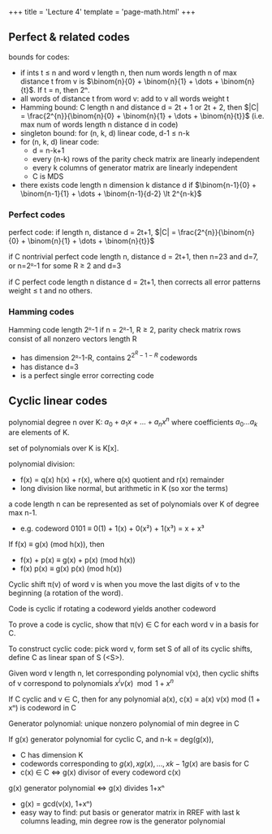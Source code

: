 +++
title = 'Lecture 4'
template = 'page-math.html'
+++
## Perfect & related codes
bounds for codes:
- if ints t ≤ n and word v length n, then num words length n of max distance t from v is $\binom{n}{0} + \binom{n}{1} + \dots + \binom{n}{t}$. If t = n, then 2ⁿ.
- all words of distance t from word v: add to v all words weight t
- Hamming bound: C length n and distance d  = 2t + 1 or 2t + 2, then $|C| = \frac{2^{n}}{\binom{n}{0} + \binom{n}{1} + \dots + \binom{n}{t}}$ (i.e. max num of words length n distance d in code)
- singleton bound: for (n, k, d) linear code, d-1 ≤ n-k
- for (n, k, d) linear code:
    - d = n-k+1
    - every (n-k) rows of the parity check matrix are linearly independent
    - every k columns of generator matrix are linearly independent
    - C is MDS
- there exists code length n dimension k distance d if $\binom{n-1}{0} + \binom{n-1}{1} + \dots + \binom{n-1}{d-2} \lt 2^{n-k}$


### Perfect codes
perfect code: if length n, distance d = 2t+1, $|C| = \frac{2^{n}}{\binom{n}{0} + \binom{n}{1} + \dots + \binom{n}{t}}$

if C nontrivial perfect code length n, distance d = 2t+1, then n=23 and d=7, or n=2ᴿ-1 for some R ≥ 2 and d=3

if C perfect code length n distance d = 2t+1, then corrects all error patterns weight ≤ t and no others.

### Hamming codes
Hamming code length 2ᴿ-1 if n = 2ᴿ-1, R ≥ 2, parity check matrix rows consist of all nonzero vectors length R

- has dimension 2ᴿ-1-R, contains $2^{2^{R}-1-R}$ codewords
- has distance d=3
- is a perfect single error correcting code

## Cyclic linear codes
polynomial degree n over K: $a_{0} + a_{1} x + \dots + a_{n} x^{n}$ where coefficients $a_{0} \dots a_{k}$ are elements of K.

set of polynomials over K is K[x].

polynomial division:
- f(x) = q(x) h(x) + r(x), where q(x) quotient and r(x) remainder
- long division like normal, but arithmetic in K (so xor the terms)

a code length n can be represented as set of polynomials over K of degree max n-1.
- e.g. codeword 0101 ≡ 0(1) + 1(x) + 0(x²) + 1(x³) = x + x³

If f(x) ≡ g(x) (mod h(x)), then
- f(x) + p(x) ≡ g(x) + p(x) (mod h(x))
- f(x) p(x) ≡ g(x) p(x) (mod h(x))

Cyclic shift π(v) of word v is when you move the last digits of v to the beginning (a rotation of the word).

Code is cyclic if rotating a codeword yields another codeword

To prove a code is cyclic, show that π(v) ∈ C for each word v in a basis for C.

To construct cyclic code: pick word v, form set S of all of its cyclic shifts, define C as linear span of S (\<S\>).

Given word v length n, let corresponding polynomial v(x), then cyclic shifts of v correspond to polynomials $x^{i} v(x) \mod 1 + x^{n}$

If C cyclic and v ∈ C, then for any polynomial a(x), c(x) = a(x) v(x) mod (1 + xⁿ) is codeword in C

Generator polynomial: unique nonzero polynomial of min degree in C

If g(x) generator polynomial for cyclic C, and n-k = deg(g(x)),
- C has dimension K
- codewords corresponding to $g(x), x g(x), \dots, x{k-1} g(x)$ are basis for C
- c(x) ∈ C ⇔ g(x) divisor of every codeword c(x)

g(x) generator polynomial ⇔ g(x) divides 1+xⁿ
- g(x) = gcd(v(x), 1+xⁿ)
- easy way to find: put basis or generator matrix in RREF with last k columns leading, min degree row is the generator polynomial

